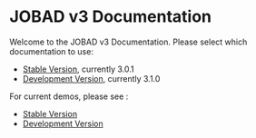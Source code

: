 # JOBAD v3 Documentation

Welcome to the JOBAD v3 Documentation. 
Please select which documentation to use: 

* [Stable Version](stable/index.html), currently 3.0.1
* [Development Version](dev/index.html), currently 3.1.0

For current demos, please see : 
* [Stable Version](stable/doc/html/demos.html)
* [Development Version](dev/doc/html/demos.html)